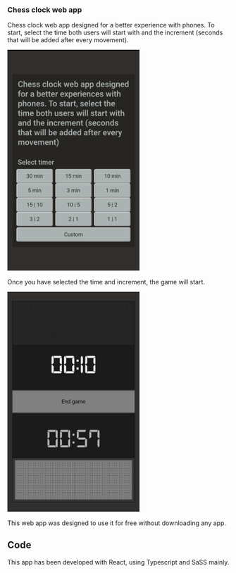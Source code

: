 ### Chess clock web app
Chess clock web app designed for a better experience with phones. To start, select the time both users will start with and the increment (seconds that will be added after every movement).

<img src="./readme_images/menu.jpg" width="300" />

Once you have selected the time and increment, the game will start.

<img src="./readme_images/clock.jpg" width="300" />

This web app was designed to use it for free without downloading any app.

## Code
This app has been developed with React, using Typescript and SaSS mainly.
